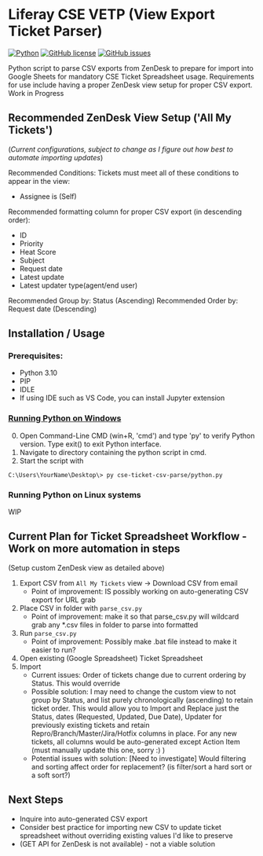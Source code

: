 # Liferay CSE VETP (View Export Ticket Parser)

<a href="https://www.python.org/"><img src="https://img.shields.io/badge/-Python-yellow?style=for-the-badge" alt="Python" /></a>
<a href="https://github.com/dianaseung/cse-ticket-csv-parse/blob/main/LICENSE"><img alt="GitHub license" src="https://img.shields.io/github/license/dianaseung/cse-ticket-csv-parse"></a>
<a href="https://github.com/dianaseung/cse-ticket-csv-parse/issues"><img alt="GitHub issues" src="https://img.shields.io/github/issues/dianaseung/cse-ticket-csv-parse"></a>

Python script to parse CSV exports from ZenDesk to prepare for import into Google Sheets for mandatory CSE Ticket Spreadsheet usage.
Requirements for use include having a proper ZenDesk view setup for proper CSV export. Work in Progress

## Recommended ZenDesk View Setup ('All My Tickets')
(*Current configurations, subject to change as I figure out how best to automate importing updates*)


Recommended Conditions:
Tickets must meet all of these conditions to appear in the view:
-  Assignee is (Self)

Recommended formatting column for proper CSV export (in descending order):
- ID
- Priority
- Heat Score
- Subject
- Request date
- Latest update
- Latest updater type(agent/end user)

Recommended Group by: Status (Ascending)
Recommended Order by: Request date (Descending)


## Installation / Usage


### Prerequisites:
- Python 3.10
- PIP
- IDLE
- If using IDE such as VS Code, you can install Jupyter extension

### [Running Python on Windows](https://docs.python.org/3/faq/windows.html)
0. Open Command-Line CMD (win+R, 'cmd') and type 'py' to verify Python version.  Type exit() to exit Python interface.
1. Navigate to directory containing the python script in cmd.
2. Start the script with 
```
C:\Users\YourName\Desktop\> py cse-ticket-csv-parse/python.py
```

### Running Python on Linux systems
WIP


## Current Plan for Ticket Spreadsheet Workflow - Work on more automation in steps
(Setup custom ZenDesk view as detailed above)

1. Export CSV from `All My Tickets` view -> Download CSV from email
    - Point of improvement: IS possibly working on auto-generating CSV export for URL grab
2. Place CSV in folder with `parse_csv.py` 
   - Point of improvement: make it so that parse_csv.py will wildcard grab any *.csv files in folder to parse into formatted
3. Run `parse_csv.py`
   - Point of improvement: Possibly make .bat file instead to make it easier to run?
4. Open existing (Google Spreadsheet) Ticket Spreadsheet
5. Import
    - Current issues: Order of tickets change due to current ordering by Status.  This would override 
   - Possible solution: I may need to change the custom view to not group by Status, and list purely chronologically (ascending) to retain ticket order. 
  This would allow you to Import and Replace just the Status, dates (Requested, Updated, Due Date), Updater for previously existing tickets and retain Repro/Branch/Master/Jira/Hotfix columns in place.  For any new tickets, all columns would be auto-generated except Action Item (must manually update this one, sorry :) )
   - Potential issues with solution: [Need to investigate] Would filtering and sorting affect order for replacement? (is filter/sort a hard sort or a soft sort?)




## Next Steps

- Inquire into auto-generated CSV export 
- Consider best practice for importing new CSV to update ticket spreadsheet without overriding existing values I'd like to preserve
- (GET API for ZenDesk is not available) - not a viable solution
